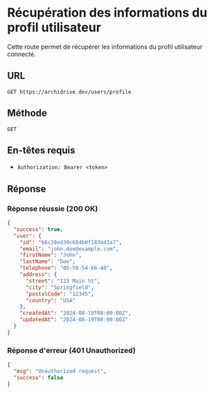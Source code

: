 # Récupération des informations du profil utilisateur

Cette route permet de récupérer les informations du profil utilisateur connecté.

## URL

`GET https://archidrive.dev/users/profile`

## Méthode

`GET`

## En-têtes requis

- `Authorization: Bearer <token>`

## Réponse

### Réponse réussie (200 OK)

```json
{
  "success": true,
  "user": {
    "id": "66c28ed39c684b0f183ad3a7",
    "email": "john.doe@example.com",
    "firstName": "John",
    "lastName": "Doe",
    "telephone": "05-50-54-66-40",
    "address": {
      "street": "123 Main St",
      "city": "Springfield",
      "postalCode": "12345",
      "country": "USA"
    },
    "createdAt": "2024-08-19T08:00:00Z",
    "updatedAt": "2024-08-19T08:00:00Z"
  }
}
```

### Réponse d'erreur (401 Unauthorized)

```json
{
  "msg": "Unauthorized request",
  "success": false
}
```
